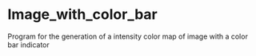 # Image_with_color_bar
Program for the generation of a intensity color map of image with a color bar indicator

